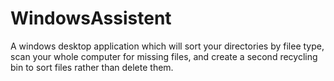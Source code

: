 # WindowsAssistent
A windows desktop application which will sort your directories by filee type, scan your whole computer for missing files, and create a second recycling bin to sort files rather than delete them.

